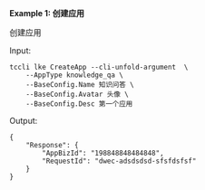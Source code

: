 **Example 1: 创建应用**

创建应用

Input: 

```
tccli lke CreateApp --cli-unfold-argument  \
    --AppType knowledge_qa \
    --BaseConfig.Name 知识问答 \
    --BaseConfig.Avatar 头像 \
    --BaseConfig.Desc 第一个应用
```

Output: 
```
{
    "Response": {
        "AppBizId": "198848848484848",
        "RequestId": "dwec-adsdsdsd-sfsfdsfsf"
    }
}
```

